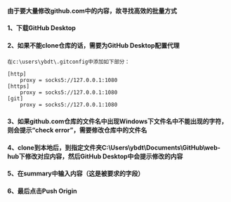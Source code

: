 #### 由于要大量修改github.com中的内容，故寻找高效的批量方式

#### 1、下载GitHub Desktop  
#### 2、如果不能clone仓库的话，需要为GitHub Desktop配置代理
```
在c:\users\ybdt\.gitconfig中添加如下部分：

[http]
    proxy = socks5://127.0.0.1:1080
[https]
    proxy = socks5://127.0.0.1:1080
[git]
    proxy = socks5://127.0.0.1:1080
```
#### 3、如果github.com仓库的文件名中出现Windows下文件名中不能出现的字符，则会提示“check error”，需要修改仓库中的文件名

#### 4、clone到本地后，到指定文件夹C:\Users\ybdt\Documents\GitHub\web-hub下修改对应内容，然后GitHub Desktop中会提示修改的内容  
#### 5、在summary中输入内容（这是被要求的字段）  
#### 6、最后点击Push Origin
